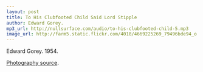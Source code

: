 ```yaml
---
layout: post
title: To His Clubfooted Child Said Lord Stipple
author: Edward Gorey.
mp3_url: http://nullsurface.com/audio/to-his-clubfooted-child-5.mp3
image_url: http://farm5.static.flickr.com/4018/4669225269_79496bde94_o.jpg
---
```


Edward Gorey.  1954.

[Photography source](http://www.flickr.com/photos/43021516@N06/4669225269/).